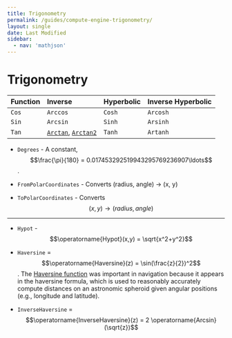 ```yaml
---
title: Trigonometry
permalink: /guides/compute-engine-trigonometry/
layout: single
date: Last Modified
sidebar:
  - nav: 'mathjson'
---
```


<script type='module'>
    import {renderMathInDocument} from '//unpkg.com/mathlive/dist/mathlive.mjs';
    renderMathInDocument();
</script>

# Trigonometry

| Function | Inverse                                                                                                | Hyperbolic | Inverse Hyperbolic |
| :------- | :----------------------------------------------------------------------------------------------------- | :--------- | :----------------- |
| `Cos`    | `Arccos`                                                                                               | `Cosh`     | `Arcosh`           |
| `Sin`    | `Arcsin`                                                                                               | `Sinh`     | `Arsinh`           |
| `Tan`    | [`Arctan`](https://www.wikidata.org/wiki/Q2257242), [`Arctan2`](https://www.wikidata.org/wiki/Q776598) | `Tanh`     | `Artanh`           |

- `Degrees` - A constant,
  $$\frac{\pi}{180} = 0.017453292519943295769236907\ldots$$.

- `FromPolarCoordinates` - Converts (radius, angle) -> (x, y)
- `ToPolarCoordinates` - Converts $$(x, y) \longrightarrow (radius, angle)$$

---

- `Hypot` - $$\operatorname{Hypot}(x,y) = \sqrt{x^2+y^2}$$

- `Haversine` = $$\operatorname{Haversine}(z) = \sin(\frac{z}{2})^2$$. The
  [Haversine function](https://www.wikidata.org/wiki/Q2528380) was important in
  navigation because it appears in the haversine formula, which is used to
  reasonably accurately compute distances on an astronomic spheroid given
  angular positions (e.g., longitude and latitude).
- `InverseHaversine` =
  $$\operatorname{InverseHaversine}(z) = 2 \operatorname{Arcsin}(\sqrt{z})$$
